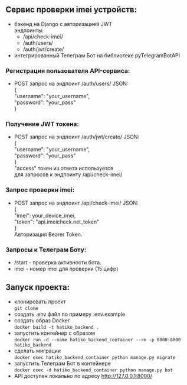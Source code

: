 ## Сервис проверки imei устройств:
- бэкенд на Django с авторизацией JWT  
  эндпоинты:
   - /api/check-imei/
   - /auth/users/
   - /auth/jwt/create/
- интегрированный Телеграм Бот на библиотеке pyTelegramBotAPI

### Регистрация пользователя API-сервиса:
- POST запрос на эндпоинт /auth/users/ JSON:  
    {  
    "username": "your_username",  
    "password": "your_pass"  
    }  
### Получение JWT токена:
- POST запрос на эндпоинт /auth/jwt/create/ JSON:  
    {  
    "username": "your_username",  
    "password": "your_pass"  
    }  
  "access" токен из ответа используется  
  для запросов к эндпоинту /api/check-imei/

### Запрос проверки imei:
- POST запрос на эндпоинт /api/check-imei/ JSON:  
    {  
    "imei": your_device_imei,  
    "token": "api.imeicheck.net_token"  
    }  
    Авторизация Bearer Token.

### Запросы к Телеграм Боту:
- /start - проверка активности бота.
- imei - номер imei для проверки (15 цифр)

## Запуск проекта:
- клонировать проект  
`git clone`
- создать .env файл по примеру .env.example
- создать образ Docker  
`docker build -t hatiko_backend . `
- запустить контейнер с образом  
`docker run -d --name hatiko_backend_container --rm -p 8000:8000 hatiko_backend`
- сделать миграции  
`docker exec hatiko_backend_container python manage.py migrate`
- запустить Телеграм Бот в контейнере  
`docker exec -d hatiko_backend_container python manage.py bot`
- API доступен локально по адресу http://127.0.0.1:8000/